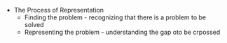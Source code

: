 - The Process of Representation
	- Finding the problem - recognizing that there is a problem to be solved
	- Representing the problem - understanding the gap oto be crpossed